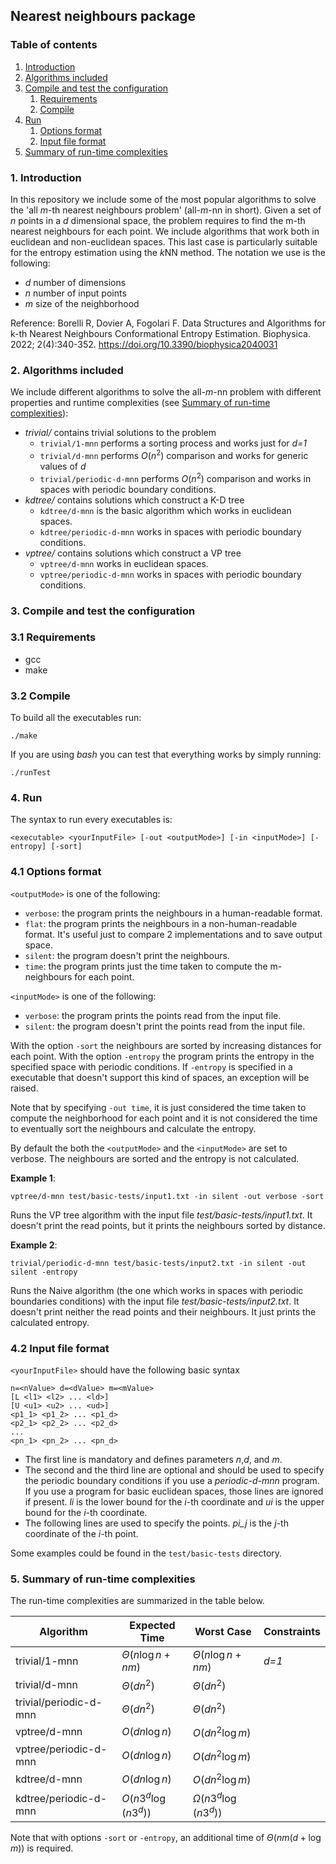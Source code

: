 ## Nearest neighbours package
### Table of contents

1. [Introduction](#intro)
2. [Algorithms included](#algo)
3. [Compile and test the configuration](#make)
   1. [Requirements](#req)
   2. [Compile](#comp)
4. [Run](#run)
   1. [Options format](#opt)
   2. [Input file format](#file)
5. [Summary of run-time complexities](#complx)


### 1. Introduction <a name="intro"></a>
In this repository we include some of the most popular algorithms to solve the 'all *m*-th nearest neighbours problem' (all-*m*-nn in short). Given a set of *n* points in a *d* dimensional space, the problem requires to find the m-th nearest neighbours for each point. We include algorithms that work both in euclidean and non-euclidean spaces. This last case is particularly suitable for the entropy estimation using the *k*NN method.
The notation we use is the following:
- *d* number of dimensions
- *n* number of input points
- *m* size of the neighborhood

Reference:
Borelli R, Dovier A, Fogolari F. Data Structures and Algorithms for k-th Nearest Neighbours Conformational Entropy Estimation. Biophysica. 2022; 2(4):340-352. https://doi.org/10.3390/biophysica2040031

### 2. Algorithms included <a name="algo"></a>
We include different algorithms to solve the all-*m*-nn problem with different properties and runtime complexities (see [Summary of run-time complexities](#complx)):
- *trivial/*
  contains trivial solutions to the problem
  - `trivial/1-mnn` performs a sorting process and works just for *d=1*
  - `trivial/d-mnn` performs $O(n^2)$ comparison and works for generic values of *d*
  - `trivial/periodic-d-mnn` performs $O(n^2)$ comparison and works in spaces with periodic boundary conditions.
- *kdtree/*
   contains solutions which construct a K-D tree
   - `kdtree/d-mnn` is the basic algorithm which works in euclidean spaces.
   - `kdtree/periodic-d-mnn` works in spaces with periodic boundary conditions.
 - *vptree/*
    contains solutions which construct a VP tree
    - `vptree/d-mnn` works in euclidean spaces.
    - `vptree/periodic-d-mnn` works in spaces with periodic boundary conditions.


### 3. Compile and test the configuration <a name="make"></a>

### 3.1 Requirements <a name="req"></a>
- gcc
- make
### 3.2 Compile <a name="comp"></a>
To build all the executables run:
```
./make
```
If you are using *bash* you can test that everything works by simply running:
```
./runTest
```

### 4. Run<a name="run"></a>
The syntax to run every executables is:
```
<executable> <yourInputFile> [-out <outputMode>] [-in <inputMode>] [-entropy] [-sort] 
```

### 4.1 Options format <a name="opt"></a>
`<outputMode>` is one of the following:
 - `verbose`: the program prints the neighbours in a human-readable format.
 - `flat`: the program prints the neighbours in a non-human-readable format. It's useful just to compare 2 implementations and to save output space.
 - `silent`: the program doesn't print the neighbours.
 - `time`: the program prints just the time taken to compute the m-neighbours for each point.

 `<inputMode>` is one of the following:
 - `verbose`: the program prints the points read from the input file.
 - `silent`: the program doesn't print the points read from the input file.


 With the option `-sort` the neighbours are sorted by increasing distances for each point.
 With the option `-entropy` the program prints the entropy in the specified space with periodic conditions. If `-entropy` is specified in a executable that doesn't support this kind of spaces, an exception will be raised.


Note that by specifying `-out time`, it is just considered the time taken to compute the neighborhood for each point and it is not considered the time to eventually sort the neighbours and calculate the entropy.

By default the both the `<outputMode>` and the `<inputMode>` are set to verbose. The neighbours are sorted and the entropy is not calculated.


**Example 1**: 
```
vptree/d-mnn test/basic-tests/input1.txt -in silent -out verbose -sort
```
Runs the VP tree algorithm with the input file *test/basic-tests/input1.txt*. It doesn't print the read points, but it prints the neighbours sorted by distance. 

**Example 2**: 
```
trivial/periodic-d-mnn test/basic-tests/input2.txt -in silent -out silent -entropy
```
Runs the Naive algorithm (the one which works in spaces with periodic boundaries conditions) with the input file *test/basic-tests/input2.txt*. It doesn't print neither the read points and their neighbours. It just prints the calculated entropy.

### 4.2 Input file format <a name="file"></a>


`<yourInputFile>` should have the following basic syntax
```
n=<nValue> d=<dValue> m=<mValue>
[L <l1> <l2> ... <ld>]
[U <u1> <u2> ... <ud>]
<p1_1> <p1_2> ... <p1_d>
<p2_1> <p2_2> ... <p2_d>
...
<pn_1> <pn_2> ... <pn_d>
```
- The first line is mandatory and defines parameters *n*,*d*, and *m*.
- The second and the third line are optional and should be used to specify the periodic boundary conditions if you use a *periodic-d-mnn* program. If you use a program for basic euclidean spaces, those lines are ignored if present. *li* is the lower bound for the *i*-th coordinate and *ui* is the upper bound for the *i*-th coordinate.
- The following lines are used to specify the points. *pi_j* is the *j*-th coordinate of the *i*-th point.

Some examples could be found in the `test/basic-tests` directory.



### 5. Summary of run-time complexities <a name="complx"></a>
The run-time complexities are summarized in the table below.

| **Algorithm**          | **Expected Time**       | **Worst Case**            | Constraints |
|------------------------|-------------------------|---------------------------|-------------|
| trivial/1-mnn          | $\Theta(n \log n + nm)$ | $\Theta(n \log n + nm)$   | *d=1*       |
| trivial/d-mnn          | $\Theta(dn^2)$          | $\Theta(dn^2)$            |             |
| trivial/periodic-d-mnn | $\Theta(dn^2)$          | $\Theta(dn^2)$            |             |
| vptree/d-mnn           | $O(dn \log n)$          | $O(dn^2 \log m)$          |             |
| vptree/periodic-d-mnn  | $O(dn \log n)$          | $O(dn^2 \log m)$          |             |
| kdtree/d-mnn           | $O(dn \log n)$          | $O(dn^2 \log m)$          |             |
| kdtree/periodic-d-mnn  | $O(n3^d \log(n3^d))$    | $\Omega(n3^d \log(n3^d))$ |             |

Note that with options `-sort` or `-entropy`, an additional time of $\Theta(n m (d + \log m))$ is required.
